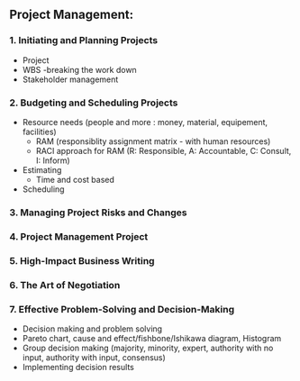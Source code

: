 ## Project Management:

### 1. Initiating and Planning Projects
  - Project
  - WBS -breaking the work down
  - Stakeholder management

### 2. Budgeting and Scheduling Projects
  - Resource needs (people and more : money, material, equipement, facilities)
    - RAM (responsiblity assignment matrix - with human resources)
    - RACI approach for RAM (R: Responsible, A: Accountable, C: Consult, I: Inform)
  - Estimating
    - Time and cost based
  - Scheduling

### 3. Managing Project Risks and Changes

### 4. Project Management Project

### 5. High-Impact Business Writing

### 6. The Art of Negotiation

### 7. Effective Problem-Solving and Decision-Making
  - Decision making and problem solving
  - Pareto chart, cause and effect/fishbone/Ishikawa diagram, Histogram
  - Group decision making (majority, minority, expert, authority with no input, authority with input, consensus)
  - Implementing decision results
